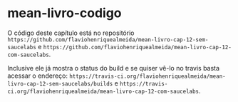 # mean-livro-codigo

O código deste capítulo está no repositório `https://github.com/flaviohenriquealmeida/mean-livro-cap-12-sem-saucelabs` e `https://github.com/flaviohenriquealmeida/mean-livro-cap-12-com-saucelabs`.

Inclusive ele já mostra o status do build e se quiser vê-lo no travis basta acessar o endereço: `https://travis-ci.org/flaviohenriquealmeida/mean-livro-cap-12-sem-saucelabs/builds` e `https://travis-ci.org/flaviohenriquealmeida/mean-livro-cap-12-com-saucelabs`.
